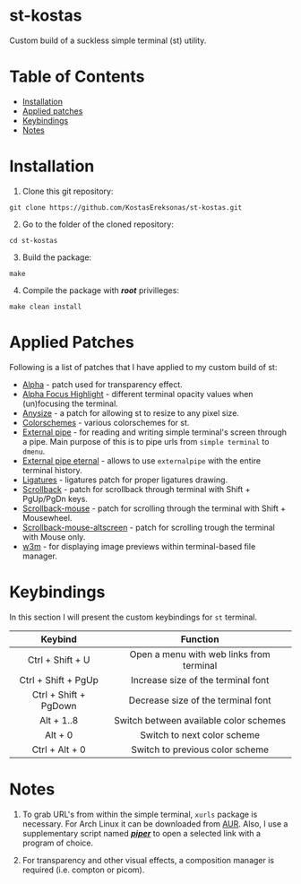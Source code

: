 # st-kostas

Custom build of a suckless simple terminal (st) utility.

Table of Contents
=================
* [Installation](#Installation)
* [Applied patches](#Applied-Patches)
* [Keybindings](#Keybindings)
* [Notes](#Notes)

# Installation

1. Clone this git repository:

`git clone https://github.com/KostasEreksonas/st-kostas.git`

2. Go to the folder of the cloned repository:

`cd st-kostas`

3. Build the package:

`make`

4. Compile the package with ***root*** privilleges:

`make clean install`

# Applied Patches

Following is a list of patches that I have applied to my custom build of st:

* [Alpha](https://st.suckless.org/patches/alpha/) - patch used for transparency effect.
* [Alpha Focus Highlight](https://st.suckless.org/patches/alpha_focus_highlight/) - different terminal opacity values when (un)focusing the terminal.
* [Anysize](https://st.suckless.org/patches/anysize/) - a patch for allowing st to resize to any pixel size.
* [Colorschemes](https://st.suckless.org/patches/colorschemes/) - various colorschemes for st.
* [External pipe](https://st.suckless.org/patches/externalpipe/) - for reading and writing simple terminal's screen through a pipe. Main purpose of this is to pipe urls from `simple terminal` to `dmenu`.
* [External pipe eternal](https://st.suckless.org/patches/externalpipe/) - allows to use `externalpipe` with the entire terminal history.
* [Ligatures](https://st.suckless.org/patches/ligatures/) - ligatures patch for proper ligatures drawing.
* [Scrollback](https://st.suckless.org/patches/scrollback/) - patch for scrollback through terminal with Shift + PgUp/PgDn keys.
* [Scrollback-mouse](https://st.suckless.org/patches/scrollback/) - patch for scrolling through the terminal with Shift + Mousewheel.
* [Scrollback-mouse-altscreen](https://st.suckless.org/patches/scrollback/) - patch for scrolling trough the terminal with Mouse only.
* [w3m](https://st.suckless.org/patches/w3m/) - for displaying image previews within terminal-based file manager.

# Keybindings

In this section I will present the custom keybindings for `st` terminal.

|		 Keybind		|					Function				|
|:---------------------:|:-----------------------------------------:|
| Ctrl + Shift + U		| Open a menu with web links from terminal	|
| Ctrl + Shift + PgUp	| Increase size of the terminal font		|
| Ctrl + Shift + PgDown | Decrease size of the terminal font		|
| Alt + 1..8			| Switch between available color schemes	|
| Alt + 0				| Switch to next color scheme				|
| Ctrl + Alt + 0		| Switch to previous color scheme			|

# Notes

1. To grab URL's from within the simple terminal, `xurls` package is necessary. For Arch Linux it can be downloaded from [AUR](https://aur.archlinux.org/packages/xurls/). Also, I use a supplementary script named ***[piper](http://arza.us/paste/piper)*** to open a selected link with a program of choice.

2. For transparency and other visual effects, a composition manager is required (i.e. compton or picom).
